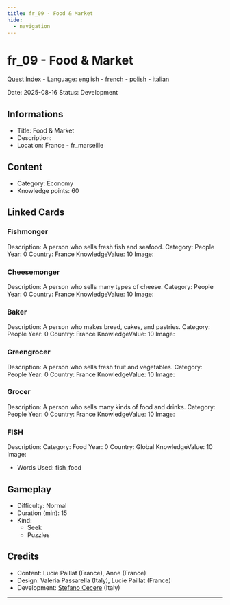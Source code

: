 ```yaml
---
title: fr_09 - Food & Market
hide:
  - navigation
---
```


# fr_09 - Food & Market
[Quest Index](./index.md) - Language: english - [french](./fr_09.fr.md) - [polish](./fr_09.pl.md) - [italian](./fr_09.it.md)

Date: 2025-08-16
Status: Development

## Informations

- Title: Food & Market
- Description: 
- Location: France - fr_marseille
## Content
- Category: Economy
- Knowledge points: 60

## Linked Cards
### Fishmonger
Description: A person who sells fresh fish and seafood.
Category: People
Year: 0
Country: France
KnowledgeValue: 10
Image: 

### Cheesemonger
Description: A person who sells many types of cheese.
Category: People
Year: 0
Country: France
KnowledgeValue: 10
Image: 

### Baker
Description: A person who makes bread, cakes, and pastries.
Category: People
Year: 0
Country: France
KnowledgeValue: 10
Image: 

### Greengrocer
Description: A person who sells fresh fruit and vegetables.
Category: People
Year: 0
Country: France
KnowledgeValue: 10
Image: 

### Grocer
Description: A person who sells many kinds of food and drinks.
Category: People
Year: 0
Country: France
KnowledgeValue: 10
Image: 

### FISH
Description: 
Category: Food
Year: 0
Country: Global
KnowledgeValue: 10
Image: 

- Words Used: fish_food
## Gameplay
- Difficulty: Normal
- Duration (min): 15
- Kind:
  - Seek
  - Puzzles
## Credits
- Content: Lucie Paillat (France), Anne (France)
- Design: Valeria Passarella (Italy), Lucie Paillat (France)
- Development: [Stefano Cecere](https://stefanocecere.com) (Italy)

---

